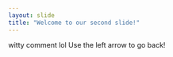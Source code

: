 ```yaml
---
layout: slide
title: "Welcome to our second slide!"
---
```

witty comment lol
Use the left arrow to go back!
